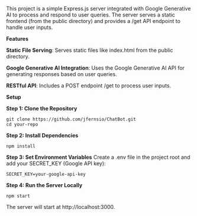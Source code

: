 This project is a simple Express.js server integrated with Google Generative AI to process and respond to user queries. The server serves a static frontend (from the public directory) and provides a /get API endpoint to handle user inputs.

**Features**

**Static File Serving**: Serves static files like index.html from the public directory.


**Google Generative AI Integration**: Uses the Google Generative AI API for generating responses based on user queries.

**RESTful API**: Includes a POST endpoint /get to process user inputs.

**Setup**

**Step 1: Clone the Repository**

```
git clone https://github.com/jfernsio/ChatBot.git
cd your-repo
```
**Step 2: Install Dependencies**

```
npm install
```

**Step 3: Set Environment Variables**
Create a .env file in the project root and add your SECRET_KEY (Google API key):
```
SECRET_KEY=your-google-api-key
```

**Step 4: Run the Server Locally**
```
npm start
```
The server will start at http://localhost:3000.
